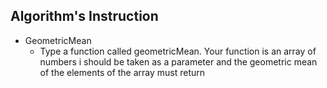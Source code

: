 ## Algorithm's Instruction

- GeometricMean
    - Type a function called geometricMean. Your function is an array of numbers i should be taken as a parameter and the geometric mean of the elements of the array must return
